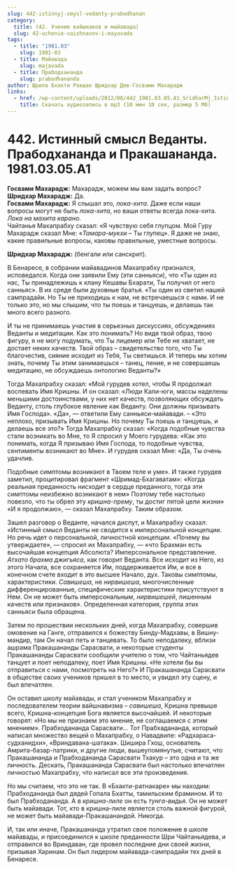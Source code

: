 ```yaml
---
slug: 442-istinnyj-smysl-vedanty-prabodhanan
category:
  title: (42. Учение вайшнавов и майавада)
  slug: 42-uchenie-vaishnavov-i-mayavada
tags:
  - title: "1981.03"
    slug: 1981-03
  - title: Майавада
    slug: majavada
  - title: Прабодхананда
    slug: prabodhananda
author: Шрила Бхакти Ракшак Шридхар Дев-Госвами Махарадж
links:
  - href: /wp-content/uploads/2012/08/442_1981.03.05.A1_SridharMj_Istinniy_smysl_Vedanty_Prabodhananda_i_Prakashananda.mp3
    title: Скачать аудиозапись в mp3 (10 мин 10 сек, размер 5 Мб)
---
```


# 442. Истинный смысл Веданты. Прабодхананда и Пракашананда. 1981.03.05.A1

**Госвами Махарадж:** Махарадж, можем мы вам задать вопрос?\
**Шридхар Махарадж:** Да.\
**Госвами Махарадж:** Я слышал это, *лока-хита*. Даже если наши вопросы могут не быть *лока-хита*, но ваши ответы всегда лока-хита. *Лока на махита карано*.\
Чайтанья Махапрабху сказал: «Я чувствую себя глупцом. Мой Гуру Махарадж сказал Мне: «*Тамара-мукхи* – Ты глупец». Я даже не знаю, какие правильные вопросы, каковы правильные, уместные вопросы.

**Шридхар Махарадж:** (бенгали или санскрит).

В Бенаресе, в собрании майавадинов Махапрабху признался, исповедался. Когда они заявили Ему (эти санньяси), что «Ты один из нас, Ты принадлежишь к клану Кешавы Бхарати, Ты получил от него санньяс». В их среде были духовные братья. «Ты один из светил нашей сампрадайи. Но Ты не приходишь к нам, не встречаешься с нами. И не только это, но мы слышим, что ты поешь и танцуешь, и делаешь так много всего разного.

И ты не принимаешь участия в серьезных дискуссиях, обсуждениях Веданты и медитации. Как это понимать? Но видя твой образ, твою фигуру, я не могу подумать, что Ты лицемер или Тебе не хватает, не достает неких качеств. Твой образ – свидетельство того, что Ты благочестив, сияние исходит из Тебя, Ты светишься. И теперь мы хотим знать, почему Ты этим занимаешься – танец, пение, и не совершаешь медитацию, не обсуждаешь онтологию Веданты?»

Тогда Махапрабху сказал: «Мой гурудев хотел, чтобы Я продолжал воспевать Имя Кришны. И он сказал: «Люди Кали-юги, массы наделены меньшими достоинствами, у них нет качеств, позволяющих обсуждать Веданту, столь глубокое явление как Веданту. Они должны призывать Имя Господа». «Да», — ответили Ему санньяси-майавади. – «Это неплохо, призывать Имя Кришны. Но почему Ты поешь и танцуешь, и делаешь все это?» Тогда Махапрабху сказал: «Когда подобные чувства стали возникать во Мне, то Я спросил у Моего гурудева: «Как это понимать, когда Я призываю Имя Господа, то подобные чувства, сентименты возникают во Мне». И гурудев сказал Мне: «Да, Ты очень удачлив.

Подобные симптомы возникают в Твоем теле и уме». И также гурудев заметил, процитировал фрагмент «Шримад-Бхагаватам»: «Когда реальная преданность нисходит в сердце преданного, тогда эти симптомы неизбежно возникают в нем» Поэтому тебе настолько повезло, что ты обрел эту *кришна-прему*, ты достиг пятой цели жизни» «И я продолжаю», — сказал Махапрабху. Таким образом.

Зашел разговор о Веданте, начался диспут, и Махапрабху сказал: «Истинный смысл Веданты не сводится к имперсональной концепции. Но речь идет о персональной, личностной концепции. «Почему вы утверждаете», — спросил их Махапрабху, — «что Брахман есть высочайшая концепция Абсолюта? Имперсональное представление. *Атхато брахма джигьяса*, как говорит Веданта. Все исходит из Него, из этого Начала, все сохраняется Им, поддерживается Им, и все в конечном счете входит в это высшее Начало, дух. Таковы симптомы, характеристики. *Савишеша*, не *нирвишеша*, многочисленные дифференцированные, специфические характеристики присутствуют в Нем. Он не может быть имперсональным, *нирвишешей*, лишенным качеств или признаков». Определенная категория, группа этих санньяси была обращена.

Затем по прошествии нескольких дней, когда Махапрабху, совершив омовение на Ганге, отправился к божеству Бинду-Мадхавы, в Вишну-мандир, там Он начал петь и танцевать. То было неподалеку, вблизи ашрама Пракашананды Сарасвати, и некоторые студенты Пракашананды Сарасвати сообщили учителю о том, что Чайтаньядев танцует и поет неподалеку, поет Имя Кришны. «Не хотели бы вы отправиться с нами, посмотреть на Него?» И Пракашананда Сарасвати в обществе своих учеников пришел в то место, и увидел эту сцену, и был впечатлен.

Он оставил школу майавады, и стал учеником Махапрабху и последователем теории вайшнавизма – *савишеша*, Кришна превыше всего, Кришна-концепция Бога является высочайшей. И некоторые говорят: «Но мы не признаем это мнение, не соглашаемся с этим мнением». Прабходананда Сарасвати… Тот Прабхадананда, который написал множество вещей о Махапрабху, о Навадвипе: «Радхараса-судханидхи», «Вриндавана-шатака». Шишира Гхош, основатель Амрита-базар-патрики, и другие люди, вышеупомянутые, считают, что Пракашананда и Прабходананда Сарасвати Тхакур – это одна и та же личность. Дескать, Пракашананда Сарасвати был настолько впечатлен личностью Махапрабху, что написал все эти произведения.

Но мы считаем, что это не так. В «Бхакти-ратнакаре» мы находим: Прабходананда был дядей Гопала Бхатты, тамильским брамином. И то был Прабходананда. А в *кришна-лиле* он есть *тунга-видья*. Он не может быть майавади. Тот, кто в кришна-лиле является столь важной фигурой, не может быть майавади-Пракашанандой. Никогда.

И, так или иначе, Пракашананда утратил свое положение в школе майавады, и присоединился к школе преданности Шри Чайтаньядева, и отправился во Вриндаван, где провел последние дни своей жизни, призывая Харинам. Он был лидером майавада-сампрадайи тех дней в Бенаресе.


